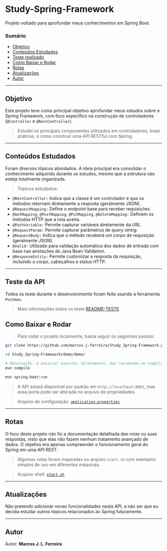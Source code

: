 # Study-Spring-Framework

Projeto voltado para aprofundar meus conhecimentos em Spring Boot.

### Sumário

* [Objetivo](#objetivo)
* [Conteúdos Estudados](#conteúdos-estudados)
* [Teste realizado](#teste-da-api)
* [Como Baixar e Rodar](#como-baixar-e-rodar)
* [Rotas](#rotas)
* [Atualizações](#atualizações)
* [Autor](#autor)

---

## Objetivo

Este projeto teve como principal objetivo aprofundar meus estudos sobre o Spring Framework, com foco específico na construção de controladores (`@Controller` e `@RestController`).

> Estudei os principais componentes utilizados em controladores, boas práticas, e como construir uma API RESTful com Spring.

---

## Conteúdos Estudados

Foram diversos tópicos abordados. A ideia principal era consolidar o conhecimento adquirido durante os estudos, mesmo que a estrutura não esteja totalmente organizada.

> Tópicos estudados:

* `@RestController:` Indica que a classe é um controlador e que os métodos retornam diretamente a resposta (geralmente JSON).
* `@RequestMapping:` Define o endpoint base para receber requisições.
* `@GetMapping`, `@PostMapping`, `@PutMapping`, `@DeleteMapping:` Definem os métodos HTTP que a rota aceita.
* `@PathVariable:` Permite capturar variáveis diretamente da URL.
* `@RequestParam:` Permite capturar parâmetros de *query string*.
* `@RequestBody:` Indica que o método receberá um corpo de requisição (geralmente JSON).
* `@Valid:` Utilizado para validação automática dos dados de entrada com base nas anotações do Java Bean Validation.
* `@ResponseEntity:` Permite customizar a resposta da requisição, incluindo o corpo, cabeçalhos e status HTTP.

---
## Teste da API

Todos os teste durante o desenvolvimento foram feito usando a ferramenta `Postman`.

> Mais informações sobre os teste [README-TESTE](./docs/Teste.md) 

## Como Baixar e Rodar

> Para rodar o projeto localmente, basta seguir os seguintes passos:

```bash
git clone https://github.com/marcos-j-ferreira/Study_Spring-Framework.git

cd Study_Spring-Framework/demo/demo/

# Observação: é possível executar diretamente, mas recomenda-se compilar primeiro.
mvn compile 

mvn spring-boot:run
```

> A API estará disponível por padrão em `http://localhost:8081`, mas essa porta pode ser alterada no arquivo de propriedades.

> Arquivo de configuração: [`application.properties`](./demo/demo/src/main/resources/application.properties)

---

## Rotas

O foco deste projeto não foi a documentação detalhada das rotas ou suas respostas, visto que elas não fazem nenhum tratamento avançado de dados. O objetivo era apenas compreender o funcionamento geral do Spring em uma API REST.

> Algumas rotas foram mapeadas no arquivo `start.sh` com exemplos simples de uso em diferentes máquinas.

> Arquivo shell: [`start.sh`](./demo/demo/start.sh)

---

## Atualizações

Não pretendo adicionar novas funcionalidades nesta API, a não ser que eu decida estudar outros tópicos relacionados ao Spring futuramente.

---

## Autor

Autor: **Marcos J. L. Ferreira**